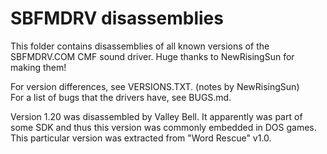 # SBFMDRV disassemblies

This folder contains disassemblies of all known versions of the SBFMDRV.COM CMF sound driver.
Huge thanks to NewRisingSun for making them!

For version differences, see VERSIONS.TXT. (notes by NewRisingSun)  
For a list of bugs that the drivers have, see BUGS.md.


Version 1.20 was disassembled by Valley Bell.
It apparently was part of some SDK and thus this version was commonly embedded in DOS games.
This particular version was extracted from "Word Rescue" v1.0.

